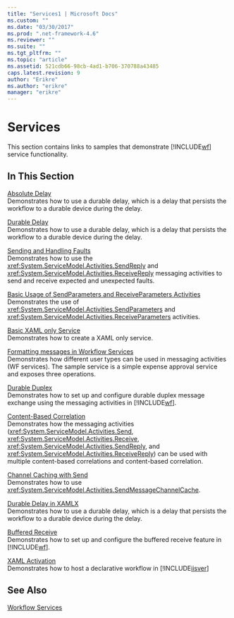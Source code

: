 ```yaml
---
title: "Services1 | Microsoft Docs"
ms.custom: ""
ms.date: "03/30/2017"
ms.prod: ".net-framework-4.6"
ms.reviewer: ""
ms.suite: ""
ms.tgt_pltfrm: ""
ms.topic: "article"
ms.assetid: 521cdb66-98cb-4ad1-b706-370788a43485
caps.latest.revision: 9
author: "Erikre"
ms.author: "erikre"
manager: "erikre"
---
```

# Services
This section contains links to samples that demonstrate [!INCLUDE[wf](../../../../includes/wf-md.md)] service functionality.  
  
## In This Section  
 [Absolute Delay](../../../../docs/framework/windows-workflow-foundation/samples/absolute-delay.md)  
 Demonstrates how to use a durable delay, which is a delay that persists the workflow to a durable device during the delay.  
  
 [Durable Delay](../../../../docs/framework/windows-workflow-foundation/samples/durable-delay.md)  
 Demonstrates how to use a durable delay, which is a delay that persists the workflow to a durable device during the delay.  
  
 [Sending and Handling Faults](../../../../docs/framework/windows-workflow-foundation/samples/sending-and-handling-faults.md)  
 Demonstrates how to use the <xref:System.ServiceModel.Activities.SendReply> and <xref:System.ServiceModel.Activities.ReceiveReply> messaging activities to send and receive expected and unexpected faults.  
  
 [Basic Usage of SendParameters and ReceiveParameters Activities](../../../../docs/framework/windows-workflow-foundation/samples/basic-usage-of-sendparameters-and-receiveparameters-activities.md)  
 Demonstrates the use of <xref:System.ServiceModel.Activities.SendParameters> and <xref:System.ServiceModel.Activities.ReceiveParameters> activities.  
  
 [Basic XAML only Service](../../../../docs/framework/windows-workflow-foundation/samples/basic-xaml-only-service.md)  
 Demonstrates how to create a XAML only service.  
  
 [Formatting messages in Workflow Services](../../../../docs/framework/windows-workflow-foundation/samples/formatting-messages-in-workflow-services.md)  
 Demonstrates how different user types can be used in messaging activities (WF services). The sample service is a simple expense approval service and exposes three operations.  
  
 [Durable Duplex](../../../../docs/framework/windows-workflow-foundation/samples/durable-duplex.md)  
 Demonstrates how to set up and configure durable duplex message exchange using the messaging activities in [!INCLUDE[wf](../../../../includes/wf-md.md)].  
  
 [Content-Based Correlation](../../../../docs/framework/windows-workflow-foundation/samples/content-based-correlation.md)  
 Demonstrates how the messaging activities (<xref:System.ServiceModel.Activities.Send>, <xref:System.ServiceModel.Activities.Receive>, <xref:System.ServiceModel.Activities.SendReply>, and <xref:System.ServiceModel.Activities.ReceiveReply>) can be used with multiple content-based correlations and content-based correlation.  
  
 [Channel Caching with Send](../../../../docs/framework/windows-workflow-foundation/samples/channel-caching-with-send.md)  
 Demonstrates how to use <xref:System.ServiceModel.Activities.SendMessageChannelCache>.  
  
 [Durable Delay in XAMLX](../../../../docs/framework/windows-workflow-foundation/samples/durable-delay-in-xamlx.md)  
 Demonstrates how to use a durable delay, which is a delay that persists the workflow to a durable device during the delay.  
  
 [Buffered Receive](../../../../docs/framework/windows-workflow-foundation/samples/buffered-receive.md)  
 Demonstrates how to set up and configure the buffered receive feature in [!INCLUDE[wf](../../../../includes/wf-md.md)].  
  
 [XAML Activation](../../../../docs/framework/windows-workflow-foundation/samples/xaml-activation.md)  
 Demonstrates how to host a declarative workflow in [!INCLUDE[iisver](../../../../includes/iisver-md.md)]  
  
## See Also  
 [Workflow Services](../../../../docs/framework/wcf/feature-details/workflow-services.md)